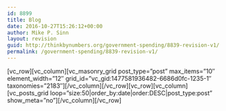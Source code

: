 ```yaml
---
id: 8899
title: Blog
date: 2016-10-27T15:26:12+00:00
author: Mike P. Sinn
layout: revision
guid: http://thinkbynumbers.org/government-spending/8839-revision-v1/
permalink: /government-spending/8839-revision-v1/
---
```

\[vc\_row\]\[vc\_column\]\[vc\_masonry\_grid post\_type=&#8221;post&#8221; max\_items=&#8221;10&#8243; element\_width=&#8221;12&#8243; grid\_id=&#8221;vc\_gid:1477581936482-6686d0fc-1235-1&#8243; taxonomies=&#8221;2183&#8243;\]\[/vc\_column\]\[/vc\_row\]\[vc\_row\]\[vc\_column\]\[vc\_posts\_grid loop=&#8221;size:50|order\_by:date|order:DESC|post\_type:post&#8221; show\_meta=&#8221;no&#8221;\]\[/vc\_column\]\[/vc\_row\]